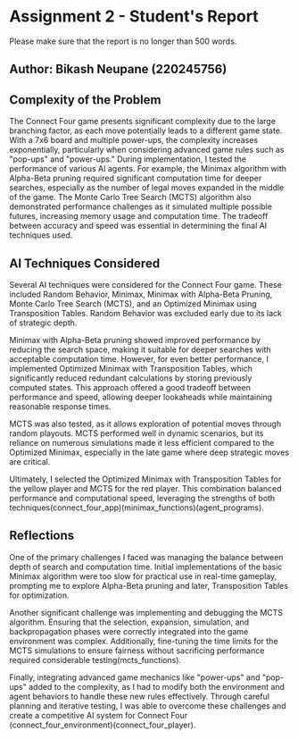 # Assignment 2 - Student's Report

Please make sure that the report is no longer than 500 words.

## Author: Bikash Neupane (220245756)

## Complexity of the Problem 

The Connect Four game presents significant complexity due to the large branching factor, as each move potentially leads to a different game state. With a 7x6 board and multiple power-ups, the complexity increases exponentially, particularly when considering advanced game rules such as "pop-ups" and "power-ups." During implementation, I tested the performance of various AI agents. For example, the Minimax algorithm with Alpha-Beta pruning required significant computation time for deeper searches, especially as the number of legal moves expanded in the middle of the game. The Monte Carlo Tree Search (MCTS) algorithm also demonstrated performance challenges as it simulated multiple possible futures, increasing memory usage and computation time. The tradeoff between accuracy and speed was essential in determining the final AI techniques used.

## AI Techniques Considered

Several AI techniques were considered for the Connect Four game. These included Random Behavior, Minimax, Minimax with Alpha-Beta Pruning, Monte Carlo Tree Search (MCTS), and an Optimized Minimax using Transposition Tables. Random Behavior was excluded early due to its lack of strategic depth.

Minimax with Alpha-Beta pruning showed improved performance by reducing the search space, making it suitable for deeper searches with acceptable computation time. However, for even better performance, I implemented Optimized Minimax with Transposition Tables, which significantly reduced redundant calculations by storing previously computed states. This approach offered a good tradeoff between performance and speed, allowing deeper lookaheads while maintaining reasonable response times.

MCTS was also tested, as it allows exploration of potential moves through random playouts. MCTS performed well in dynamic scenarios, but its reliance on numerous simulations made it less efficient compared to the Optimized Minimax, especially in the late game where deep strategic moves are critical.

Ultimately, I selected the Optimized Minimax with Transposition Tables for the yellow player and MCTS for the red player. This combination balanced performance and computational speed, leveraging the strengths of both techniques​(connect_four_app)​(minimax_functions)​(agent_programs).

## Reflections

One of the primary challenges I faced was managing the balance between depth of search and computation time. Initial implementations of the basic Minimax algorithm were too slow for practical use in real-time gameplay, prompting me to explore Alpha-Beta pruning and later, Transposition Tables for optimization.

Another significant challenge was implementing and debugging the MCTS algorithm. Ensuring that the selection, expansion, simulation, and backpropagation phases were correctly integrated into the game environment was complex. Additionally, fine-tuning the time limits for the MCTS simulations to ensure fairness without sacrificing performance required considerable testing​(mcts_functions).

Finally, integrating advanced game mechanics like "power-ups" and "pop-ups" added to the complexity, as I had to modify both the environment and agent behaviors to handle these new rules effectively. Through careful planning and iterative testing, I was able to overcome these challenges and create a competitive AI system for Connect Four​(connect_four_environment)​(connect_four_player).